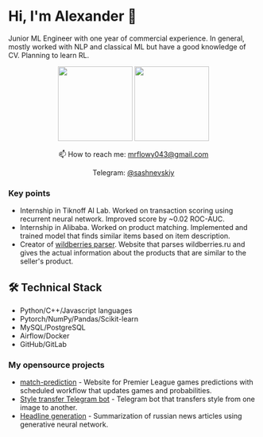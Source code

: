 # Hi, I'm Alexander 👋
Junior ML Engineer with one year of commercial experience. In general, mostly worked with NLP and classical ML but have a good knowledge of CV. Planning to learn RL.

<p align='center'>
   <a href="https://github-readme-stats.vercel.app/api?username=alexvishnevskiy&count_private=true"><img
           height=150
           src="https://github-readme-stats.vercel.app/api?username=alexvishnevskiy&count_private=true"/></a>
   <a href="https://github.com/sashnevskiy/github-readme-stats"><img height=150
                                                                  src="https://github-readme-stats.vercel.app/api/top-langs/?username=alexvishnevskiy&layout=compact"/></a>
</p>

<p align='center'>
   📫 How to reach me: <a href='mailto:mrflowy043@gmail.com'>mrflowy043@gmail.com</a>
</p>
<p align='center'>
    Telegram: <a href="https://telegram.im/@sashnevskiy" target="_blank">@sashnevskiy</a>
</p>


### Key points
*   Internship in Tiknoff AI Lab. Worked on transaction scoring using recurrent neural network. Improved score by ~0.02 ROC-AUC.
*   Internship in Alibaba. Worked on product matching. Implemented and trained model that finds similar items based on item description.
*   Creator of [wildberries parser](https://magnetxx.herokuapp.com/). Website that parses wildberries.ru and gives the actual information about the products that are similar to the seller's product.

## 🛠 Technical Stack
*   Python/C++/Javascript languages
*   Pytorch/NumPy/Pandas/Scikit-learn
*   MySQL/PostgreSQL
*   Airflow/Docker
*   GitHub/GitLab

### My opensource projects

*   [match-prediction](https://github.com/alexvishnevskiy/match_prediction) - Website for Premier League games predictions with scheduled workflow that updates games and probabilities.
*   [Style transfer Telegram bot](https://github.com/alexvishnevskiy/StyleTransfer) - Telegram bot that transfers style from one image to another.
*   [Headline generation](https://github.com/alexvishnevskiy/Huawei-project) - Summarization of russian news articles using generative neural network.
